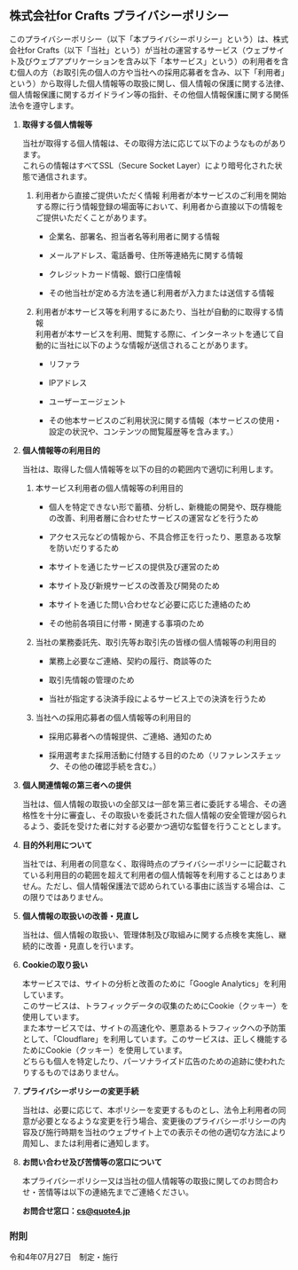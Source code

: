 ## 株式会社for Crafts プライバシーポリシー

このプライバシーポリシー（以下「本プライバシーポリシー」という）は、株式会社for Crafts（以下「当社」という）が当社の運営するサービス（ウェブサイト及びウェブアプリケーションを含み以下「本サービス」という）の利用者を含む個人の方（お取引先の個人の方や当社への採用応募者を含み、以下「利用者」という）から取得した個人情報等の取扱に関し、個人情報の保護に関する法律、個人情報保護に関するガイドライン等の指針、その他個人情報保護に関する関係法令を遵守します。

1. **取得する個人情報等**

    当社が取得する個人情報は、その取得方法に応じて以下のようなものがあります。  
    これらの情報はすべてSSL（Secure Socket Layer）により暗号化された状態で通信されます。
    
    1. 利用者から直接ご提供いただく情報
    利用者が本サービスのご利用を開始する際に行う情報登録の場面等において、利用者から直接以下の情報をご提供いただくことがあります。

        - 企業名、部署名、担当者名等利用者に関する情報  

        - メールアドレス、電話番号、住所等連絡先に関する情報  

        - クレジットカード情報、銀行口座情報  

        - その他当社が定める方法を通じ利用者が入力または送信する情報    

    1. 利用者が本サービス等を利用するにあたり、当社が自動的に取得する情報  
    利用者が本サービスを利用、閲覧する際に、インターネットを通じて自動的に当社に以下のような情報が送信されることがあります。

        - リファラ

        - IPアドレス

        - ユーザーエージェント

        - その他本サービスのご利用状況に関する情報（本サービスの使用・設定の状況や、コンテンツの閲覧履歴等を含みます。）

1. **個人情報等の利用目的**

    当社は、取得した個人情報等を以下の目的の範囲内で適切に利用します。
    1. 本サービス利用者の個人情報等の利用目的

        - 個人を特定できない形で蓄積、分析し、新機能の開発や、既存機能の改善、利用者層に合わせたサービスの運営などを行うため
        
        - アクセス元などの情報から、不具合修正を行ったり、悪意ある攻撃を防いだりするため

        - 本サイトを通じたサービスの提供及び運営のため

        - 本サイト及び新規サービスの改善及び開発のため

        - 本サイトを通じた問い合わせなど必要に応じた連絡のため

        - その他前各項目に付帯・関連する事項のため

    1. 当社の業務委託先、取引先等お取引先の皆様の個人情報等の利用目的

        - 業務上必要なご連絡、契約の履行、商談等のた
        
        - 取引先情報の管理のため

        - 当社が指定する決済手段によるサービス上での決済を行うため

    1.  当社への採用応募者の個人情報等の利用目的

        - 採用応募者への情報提供、ご連絡、通知のため

        - 採用選考また採用活動に付随する目的のため（リファレンスチェック、その他の確認手続を含む。）

1. **個人関連情報の第三者への提供**

    
    当社は、個人情報の取扱いの全部又は一部を第三者に委託する場合、その適格性を十分に審査し、その取扱いを委託された個人情報の安全管理が図られるよう、委託を受けた者に対する必要かつ適切な監督を行うこととします。

1. **目的外利用について**

    当社では、利用者の同意なく、取得時点のプライバシーポリシーに記載されている利用目的の範囲を超えて利用者の個人情報等を利用することはありません。ただし、個人情報保護法で認められている事由に該当する場合は、この限りではありません。

1. **個人情報の取扱いの改善・見直し**

    当社は、個人情報の取扱い、管理体制及び取組みに関する点検を実施し、継続的に改善・見直しを行います。

1. **Cookieの取り扱い**

    本サービスでは、サイトの分析と改善のために「Google Analytics」を利用しています。  
    このサービスは、トラフィックデータの収集のためにCookie（クッキー）を使用しています。  
    また本サービスでは、サイトの高速化や、悪意あるトラフィックへの予防策として、「Cloudflare」を利用しています。このサービスは、正しく機能するためにCookie（クッキー）を使用しています。  
    どちらも個人を特定したり、パーソナライズド広告のための追跡に使われたりするものではありません。  

1. **プライバシーポリシーの変更手続**

    当社は、必要に応じて、本ポリシーを変更するものとし、法令上利用者の同意が必要となるような変更を行う場合、変更後のプライバシーポリシーの内容及び施行時期を当社のウェブサイト上での表示その他の適切な方法により周知し、または利用者に通知します。

1. **お問い合わせ及び苦情等の窓口について**

    本プライバシーポリシー又は当社の個人情報等の取扱に関してのお問合わせ・苦情等は以下の連絡先までご連絡ください。
    
    **お問合せ窓口：cs@quote4.jp**



### **附則**

令和4年07月27日　制定・施行  

